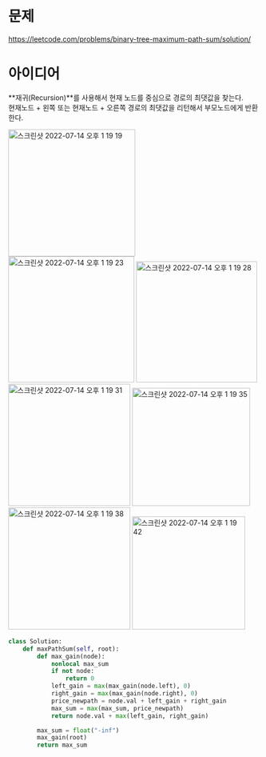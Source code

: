 # 문제
https://leetcode.com/problems/binary-tree-maximum-path-sum/solution/

# 아이디어

**재귀(Recursion)**를 사용해서 현재 노드를 중심으로 경로의 최댓값을 찾는다.  
현재노드 + 왼쪽 또는 현재노드 + 오른쪽 경로의 최댓값을 리턴해서 부모노드에게 반환한다.  

<img width="254" alt="스크린샷 2022-07-14 오후 1 19 19" src="https://user-images.githubusercontent.com/87791365/178898075-e3070f87-1614-47d4-aa3a-3e9844e29092.png">
<img width="252" alt="스크린샷 2022-07-14 오후 1 19 23" src="https://user-images.githubusercontent.com/87791365/178898083-cc9dd604-5068-4c7d-bce7-de86530bd544.png">
<img width="242" alt="스크린샷 2022-07-14 오후 1 19 28" src="https://user-images.githubusercontent.com/87791365/178898096-2c1ef99f-6192-4975-9cec-c82e2cc58ff4.png">
<img width="244" alt="스크린샷 2022-07-14 오후 1 19 31" src="https://user-images.githubusercontent.com/87791365/178898102-9f4ae75d-e033-4ff2-a5d5-640abeddcda1.png">
<img width="236" alt="스크린샷 2022-07-14 오후 1 19 35" src="https://user-images.githubusercontent.com/87791365/178898112-1cc7824a-af6b-4eab-ae6e-2865c6ecee93.png">
<img width="244" alt="스크린샷 2022-07-14 오후 1 19 38" src="https://user-images.githubusercontent.com/87791365/178898124-7d13dabb-68b3-45f7-8ff1-3c4326f259c0.png">
<img width="226" alt="스크린샷 2022-07-14 오후 1 19 42" src="https://user-images.githubusercontent.com/87791365/178898129-5672dce7-ffbd-471d-a550-2bad33b2a778.png">


```python
class Solution:
    def maxPathSum(self, root):
        def max_gain(node):
            nonlocal max_sum
            if not node:
                return 0
            left_gain = max(max_gain(node.left), 0)
            right_gain = max(max_gain(node.right), 0)
            price_newpath = node.val + left_gain + right_gain
            max_sum = max(max_sum, price_newpath)
            return node.val + max(left_gain, right_gain)

        max_sum = float("-inf")
        max_gain(root)
        return max_sum


```
